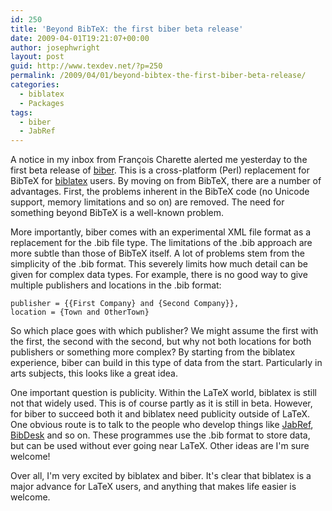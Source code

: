 ```yaml
---
id: 250
title: 'Beyond BibTeX: the first biber beta release'
date: 2009-04-01T19:21:07+00:00
author: josephwright
layout: post
guid: http://www.texdev.net/?p=250
permalink: /2009/04/01/beyond-bibtex-the-first-biber-beta-release/
categories:
  - biblatex
  - Packages
tags:
  - biber
  - JabRef
---
```

A notice in my inbox from François Charette alerted me yesterday to the first beta release of [biber](http://biblatex-biber.sourceforge.net/). This is a cross-platform (Perl) replacement for BibTeX for [biblatex](http://www.ctan.org/pkg/biblatex) users. By moving on from BibTeX, there are a number of advantages. First, the problems inherent in the BibTeX code (no Unicode support, memory limitations and so on) are removed. The need for something beyond BibTeX is a well-known problem.

More importantly, biber comes with an experimental XML file format as a replacement for the .bib file type. The limitations of the .bib approach are more subtle than those of BibTeX itself. A lot of problems stem from the simplicity of the .bib format. This severely limits how much detail can be given for complex data types. For example, there is no good way to give multiple publishers and locations in the .bib format:

<!-- {% raw %} -->
```
publisher = {{First Company} and {Second Company}},
location = {Town and OtherTown}
```
<!-- {% endraw %} -->

So which place goes with which publisher? We might assume the first with the first, the second with the second, but why not both locations for both publishers or something more complex? By starting from the biblatex experience, biber can build in this type of data from the start. Particularly in arts subjects, this looks like a great idea.

One important question is publicity. Within the LaTeX world, biblatex is still not that widely used. This is of course partly as it is still in beta. However, for biber to succeed both it and biblatex need publicity outside of LaTeX. One obvious route is to talk to the people who develop things like [JabRef](http://jabref.sourceforge.net/), [BibDesk](http://bibdesk.sourceforge.net/) and so on. These programmes use the .bib format to store data, but can be used without ever going near LaTeX. Other ideas are I'm sure welcome!

Over all, I'm very excited by biblatex and biber. It's clear that biblatex is a major advance for LaTeX users, and anything that makes life easier is welcome.
